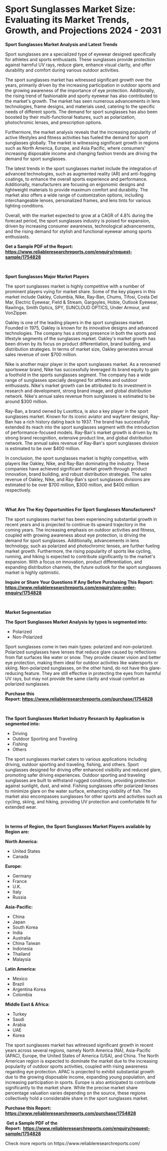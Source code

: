 <p><h1>Sport Sunglasses Market Size: Evaluating its Market Trends, Growth, and Projections 2024 - 2031</h1></p><p><strong>Sport Sunglasses Market Analysis and Latest Trends</strong></p>
<p><p>Sport sunglasses are a specialized type of eyewear designed specifically for athletes and sports enthusiasts. These sunglasses provide protection against harmful UV rays, reduce glare, enhance visual clarity, and offer durability and comfort during various outdoor activities.</p><p>The sport sunglasses market has witnessed significant growth over the years, primarily driven by the increasing participation in outdoor sports and the growing awareness of the importance of eye protection. Additionally, the rising trend of fashionable and sporty eyewear has also contributed to the market's growth. The market has seen numerous advancements in lens technologies, frame designs, and materials used, catering to the specific needs of different sports. The demand for sport sunglasses has also been boosted by their multi-functional features, such as polarization, photochromic lenses, and prescription options.</p><p>Furthermore, the market analysis reveals that the increasing popularity of active lifestyles and fitness activities has fueled the demand for sport sunglasses globally. The market is witnessing significant growth in regions such as North America, Europe, and Asia Pacific, where consumers' increasing disposable income and changing fashion trends are driving the demand for sport sunglasses.</p><p>The latest trends in the sport sunglasses market include the integration of advanced technologies, such as augmented reality (AR) and anti-fogging coatings, to enhance the overall sports experience and performance. Additionally, manufacturers are focusing on ergonomic designs and lightweight materials to provide maximum comfort and durability. The market also offers a wide range of customization options, including interchangeable lenses, personalized frames, and lens tints for various lighting conditions.</p><p>Overall, with the market expected to grow at a CAGR of 4.8% during the forecast period, the sport sunglasses industry is poised for expansion, driven by increasing consumer awareness, technological advancements, and the rising demand for stylish and functional eyewear among sports enthusiasts.</p></p>
<p><strong>Get a Sample PDF of the Report:&nbsp; <a href="https://www.reliableresearchreports.com/enquiry/request-sample/1754828">https://www.reliableresearchreports.com/enquiry/request-sample/1754828</a></strong></p>
<p>&nbsp;</p>
<p><strong>Sport Sunglasses Major Market Players</strong></p>
<p><p>The sport sunglasses market is highly competitive with a number of prominent players vying for market share. Some of the key players in this market include Oakley, Columbia, Nike, Ray-Ban, Chums, Tifosi, Costa Del Mar, Electric Eyewear, Field & Stream, Gargoyles, Hobie, Outlook Eyewear, Rawlings, Smith Optics, SPY, SUNCLOUD OPTICS, Under Armour, and VonZipper. </p><p>Oakley is one of the leading players in the sport sunglasses market. Founded in 1975, Oakley is known for its innovative designs and advanced technologies. The company has a strong presence in both the sports and lifestyle segments of the sunglasses market. Oakley's market growth has been driven by its focus on product differentiation, brand building, and distribution strategies. In terms of market size, Oakley generates annual sales revenue of over $700 million.</p><p>Nike is another major player in the sport sunglasses market. As a renowned sportswear brand, Nike has successfully leveraged its brand equity to gain a foothold in the sports sunglasses segment. The company has a wide range of sunglasses specially designed for athletes and outdoor enthusiasts. Nike's market growth can be attributed to its investment in research and development, strong brand image, and global distribution network. Nike's annual sales revenue from sunglasses is estimated to be around $300 million.</p><p>Ray-Ban, a brand owned by Luxottica, is also a key player in the sport sunglasses market. Known for its iconic aviator and wayfarer designs, Ray-Ban has a rich history dating back to 1937. The brand has successfully extended its reach into the sport sunglasses segment with the introduction of performance-focused models. Ray-Ban's market growth is driven by its strong brand recognition, extensive product line, and global distribution network. The annual sales revenue of Ray-Ban's sport sunglasses division is estimated to be over $400 million.</p><p>In conclusion, the sport sunglasses market is highly competitive, with players like Oakley, Nike, and Ray-Ban dominating the industry. These companies have achieved significant market growth through product innovation, brand building, and robust distribution strategies. The sales revenue of Oakley, Nike, and Ray-Ban's sport sunglasses divisions are estimated to be over $700 million, $300 million, and $400 million respectively.</p></p>
<p>&nbsp;</p>
<p><strong>What Are The Key Opportunities For Sport Sunglasses Manufacturers?</strong></p>
<p><p>The sport sunglasses market has been experiencing substantial growth in recent years and is projected to continue its upward trajectory in the coming years. The increasing emphasis on outdoor activities and fitness, coupled with growing awareness about eye protection, is driving the demand for sport sunglasses. Additionally, advancements in lens technology, such as polarized and photochromic lenses, are further fueling market growth. Furthermore, the rising popularity of sports like cycling, running, and hiking is expected to contribute significantly to the market's expansion. With a focus on innovation, product differentiation, and expanding distribution channels, the future outlook for the sport sunglasses market is highly optimistic.</p></p>
<p><strong>Inquire or Share Your Questions If Any Before Purchasing This Report: <a href="https://www.reliableresearchreports.com/enquiry/pre-order-enquiry/1754828">https://www.reliableresearchreports.com/enquiry/pre-order-enquiry/1754828</a></strong></p>
<p>&nbsp;</p>
<p><strong>Market Segmentation</strong></p>
<p><strong>The Sport Sunglasses Market Analysis by types is segmented into:</strong></p>
<p><ul><li>Polarized</li><li>Non-Polarized</li></ul></p>
<p><p>Sport sunglasses come in two main types: polarized and non-polarized. Polarized sunglasses have lenses that reduce glare caused by reflections from flat surfaces like water or snow. They provide clearer vision and better eye protection, making them ideal for outdoor activities like watersports or skiing. Non-polarized sunglasses, on the other hand, do not have this glare-reducing feature. They are still effective in protecting the eyes from harmful UV rays, but may not provide the same clarity and visual comfort as polarized sunglasses.</p></p>
<p><strong>Purchase this Report:&nbsp;<a href="https://www.reliableresearchreports.com/purchase/1754828">https://www.reliableresearchreports.com/purchase/1754828</a></strong></p>
<p>&nbsp;</p>
<p><strong>The Sport Sunglasses Market Industry Research by Application is segmented into:</strong></p>
<p><ul><li>Driving</li><li>Outdoor Sporting and Traveling</li><li>Fishing</li><li>Others</li></ul></p>
<p><p>The sport sunglasses market caters to various applications including driving, outdoor sporting and traveling, fishing, and others. Sport sunglasses designed for driving offer enhanced visibility and reduced glare, promoting safer driving experiences. Outdoor sporting and traveling sunglasses are built to withstand rugged conditions, providing protection against sunlight, dust, and wind. Fishing sunglasses offer polarized lenses to minimize glare on the water surface, enhancing visibility of fish. The market also encompasses sunglasses for other sports and activities such as cycling, skiing, and hiking, providing UV protection and comfortable fit for extended wear.</p></p>
<p>&nbsp;</p>
<p><strong>In terms of Region, the Sport Sunglasses Market Players available by Region are:</strong></p>
<p>
    <p> <strong> North America: </strong>
        <ul>
            <li>United States</li>
            <li>Canada</li>
        </ul>
        </p> 
    <p> <strong> Europe: </strong>
        <ul>
            <li>Germany</li>
            <li>France</li>
            <li>U.K.</li>
            <li>Italy</li>
            <li>Russia</li>
        </ul>
        </p> 
    <p> <strong> Asia-Pacific: </strong>
        <ul>
            <li>China</li>
            <li>Japan</li>
            <li>South Korea</li>
            <li>India</li>
            <li>Australia</li>
            <li>China Taiwan</li>
            <li>Indonesia</li>
            <li>Thailand</li>
            <li>Malaysia</li>
        </ul>
        </p> 
    <p> <strong> Latin America: </strong>
        <ul>
            <li>Mexico</li>
            <li>Brazil</li>
            <li>Argentina Korea</li>
            <li>Colombia</li>
        </ul>
        </p> 
    <p> <strong> Middle East & Africa: </strong>
        <ul>
            <li>Turkey</li>
            <li>Saudi</li>
            <li>Arabia</li>
            <li>UAE</li>
            <li>Korea</li>
        </ul>
    </p>
    </p>
<p><p>The sport sunglasses market has witnessed significant growth in recent years across several regions, namely North America (NA), Asia-Pacific (APAC), Europe, the United States of America (USA), and China. The North American region is expected to dominate the market due to the increasing popularity of outdoor sports activities, coupled with rising awareness regarding eye protection. APAC is projected to exhibit substantial growth due to the growing disposable income, expanding young population, and increasing participation in sports. Europe is also anticipated to contribute significantly to the market share. While the precise market share percentage valuation varies depending on the source, these regions collectively hold a considerable share in the sport sunglasses market.</p></p>
<p><strong>Purchase this Report: <a href="https://www.reliableresearchreports.com/purchase/1754828">https://www.reliableresearchreports.com/purchase/1754828</a></strong></p>
<p>&nbsp;<strong>Get a Sample PDF of the Report:&nbsp;&nbsp;<a href="https://www.reliableresearchreports.com/enquiry/request-sample/1754828">https://www.reliableresearchreports.com/enquiry/request-sample/1754828</a></strong></p>
<p><strong></strong></p>
<p>Check more reports on https://www.reliableresearchreports.com/</p>